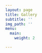 ```yaml
---
layout: page
title: Gallery
subtitle: ''
img_path: ''
menu:
  main:
    weight: 2

---
```

<div class="powr-social-feed" id="fe561feb_1587142114"></div><script src="[https://www.powr.io/powr.js?platform=html](https://www.powr.io/powr.js?platform=html "https://www.powr.io/powr.js?platform=html")"></script>